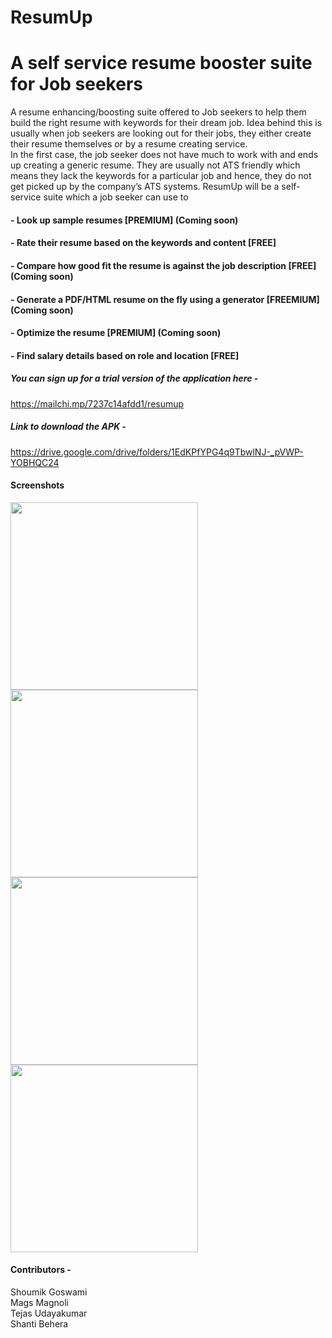 # ResumUp 
# A self service resume booster suite for Job seekers

A resume enhancing/boosting suite offered to Job seekers to help them build the right resume with keywords for their dream job. Idea behind this is usually when job seekers are looking out for their jobs, they either create their resume themselves or by a resume creating service. <br>
In the first case, the job seeker does not have much to work with and ends up creating a generic resume. They are usually not ATS friendly which means they lack the keywords for a particular job and hence, they do not get picked up by the company’s ATS systems. ResumUp will be a self-service suite which a job seeker can use to 
#### - Look up sample resumes [PREMIUM] (Coming soon)
####	- Rate their resume based on the keywords and content [FREE]
####	- Compare how good fit the resume is against the job description [FREE] (Coming soon)
####	- Generate a PDF/HTML resume on the fly using a generator [FREEMIUM] (Coming soon)
####	- Optimize the resume [PREMIUM] (Coming soon)
#### - Find salary details based on role and location [FREE]

##### You can sign up for a trial version of the application here - 
https://mailchi.mp/7237c14afdd1/resumup

##### Link to download the APK - 
https://drive.google.com/drive/folders/1EdKPfYPG4q9TbwlNJ-_pVWP-YOBHQC24

#### Screenshots
<img src="https://user-images.githubusercontent.com/30216453/68988963-cbac3080-0865-11ea-8961-9341b199e986.png" width="300" /> <img src="https://user-images.githubusercontent.com/30216453/68988965-d797f280-0865-11ea-8ab4-27d4d2efdf1a.png" width="300" />
<img src="https://user-images.githubusercontent.com/30216453/68988966-dff02d80-0865-11ea-8840-f6267a332c4a.png" width="300" /> <img src="https://user-images.githubusercontent.com/30216453/68988969-e7afd200-0865-11ea-814b-f691bb16785d.png" width="300" />

#### Contributors - 
Shoumik Goswami <br>
Mags Magnoli <br>
Tejas Udayakumar <br>
Shanti Behera <br>
